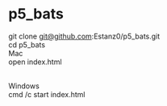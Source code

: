 # p5_bats

git clone git@github.com:Estanz0/p5_bats.git 
<br>
cd p5_bats
<br>
Mac
<br>
open index.html

<br>
Windows
<br>
cmd /c start index.html

